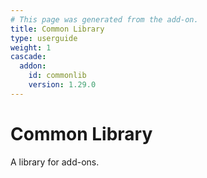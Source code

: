 ```yaml
---
# This page was generated from the add-on.
title: Common Library
type: userguide
weight: 1
cascade:
  addon:
    id: commonlib
    version: 1.29.0
---
```


# Common Library

A library for add-ons.
